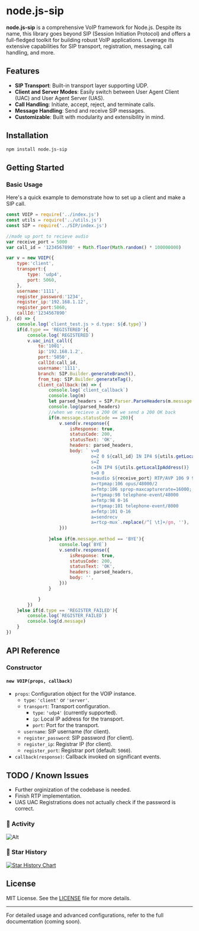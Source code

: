 # node.js-sip

**node.js-sip** is a comprehensive VoIP framework for Node.js. Despite its name, this library goes beyond SIP (Session Initiation Protocol) and offers a full-fledged toolkit for building robust VoIP applications. Leverage its extensive capabilities for SIP transport, registration, messaging, call handling, and more.

## Features

- **SIP Transport**: Built-in transport layer supporting UDP.
- **Client and Server Modes**: Easily switch between User Agent Client (UAC) and User Agent Server (UAS).
- **Call Handling**: Initiate, accept, reject, and terminate calls.
- **Message Handling**: Send and receive SIP messages.
- **Customizable**: Built with modularity and extensibility in mind.

## Installation

```bash
npm install node.js-sip
```

## Getting Started

### Basic Usage

Here's a quick example to demonstrate how to set up a client and make a SIP call.

```javascript
const VOIP = require('../index.js')
const utils = require('../utils.js')
const SIP = require('../SIP/index.js')

//made up port to recieve audio
var receive_port = 5000
var call_id = '1234567890' + Math.floor(Math.random() * 100000000)

var v = new VOIP({
    type:'client',
    transport:{
        type: 'udp4',
        port: 5060,
    },
    username:'1111',
    register_password:'1234',
    register_ip:'192.168.1.12',
    register_port:5060,
    callId:'1234567890'
}, (d) => {
    console.log(`client_test.js > d.type: ${d.type}`)
    if(d.type == 'REGISTERED'){
        console.log(`REGISTERED`)
        v.uac_init_call({
            to:'1001',
            ip:'192.168.1.2',
            port:'5050',
            callId:call_id,
            username:'1111',
            branch: SIP.Builder.generateBranch(),
            from_tag: SIP.Builder.generateTag(),
            client_callback:(m) => {
                console.log(`client_callback`)
                console.log(m)
                let parsed_headers = SIP.Parser.ParseHeaders(m.message.headers)
                console.log(parsed_headers)
                //when we recieve a 200 OK we send a 200 OK back
                if(m.message.statusCode == 200){
                    v.send(v.response({
                        isResponse: true,
                        statusCode: 200,
                        statusText: 'OK',
                        headers: parsed_headers,
                        body: ` v=0 
                                o=Z 0 ${call_id} IN IP4 ${utils.getLocalIpAddress()}
                                s=Z
                                c=IN IP4 ${utils.getLocalIpAddress()}
                                t=0 0
                                m=audio ${receive_port} RTP/AVP 106 9 98 101 0 8 3
                                a=rtpmap:106 opus/48000/2
                                a=fmtp:106 sprop-maxcapturerate=16000; minptime=20; useinbandfec=1
                                a=rtpmap:98 telephone-event/48000
                                a=fmtp:98 0-16
                                a=rtpmap:101 telephone-event/8000
                                a=fmtp:101 0-16
                                a=sendrecv
                                a=rtcp-mux`.replace(/^[ \t]+/gm, ''),
                    }))
                
                }else if(m.message.method == 'BYE'){
                    console.log(`BYE`)
                    v.send(v.response({
                        isResponse: true,
                        statusCode: 200,
                        statusText: 'OK',
                        headers: parsed_headers,
                        body: '',
                    }))
                }

            }
        })
    }else if(d.type == 'REGISTER_FAILED'){
        console.log(`REGISTER_FAILED`)
        console.log(d.message)
    }
})
```

## API Reference

### Constructor

#### `new VOIP(props, callback)`
- `props`: Configuration object for the VOIP instance.
  - `type`: `'client'` or `'server'`.
  - `transport`: Transport configuration.
    - `type`: `'udp4'` (currently supported).
    - `ip`: Local IP address for the transport.
    - `port`: Port for the transport.
  - `username`: SIP username (for client).
  - `register_password`: SIP password (for client).
  - `register_ip`: Registrar IP (for client).
  - `register_port`: Registrar port (default: `5060`).
- `callback(response)`: Callback invoked on significant events.

## TODO / Known Issues
- Further orginization of the codebase is needed.
- Finish RTP implementation.
- UAS UAC Registrations does not actually check if the password is correct.

### 🔆 Activity

![Alt](https://repobeats.axiom.co/api/embed/aba9ef6e6abee84d7af22ab66a0ab294f23f44ed.svg "Repobeats analytics image")

### 🌟 Star History

<a href="https://star-history.com/#Nik-Hendricks/node.js-sip&Date">
 <picture>
   <source media="(prefers-color-scheme: dark)" srcset="https://api.star-history.com/svg?repos=Nik-Hendricks/node.js-sip&type=Date&theme=dark" />
   <source media="(prefers-color-scheme: light)" srcset="https://api.star-history.com/svg?repos=Nik-Hendricks/node.js-sip&type=Date" />
   <img alt="Star History Chart" src="https://api.star-history.com/svg?repos=Nik-Hendricks/node.js-sip&type=Date" />
 </picture>
</a>

## License

MIT License. See the [LICENSE](./LICENSE) file for more details.

---

For detailed usage and advanced configurations, refer to the full documentation (coming soon).

